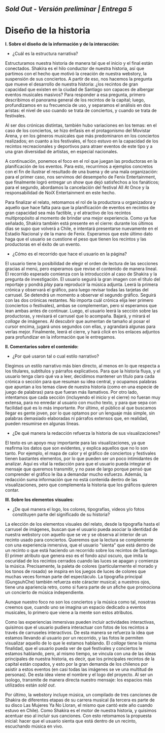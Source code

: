 ## *Sold Out - Versión preliminar | Entrega 5*
# Diseño de la historia 

**I. Sobre el diseño de la información y de la interacción:**

- ¿Cuál es la estructura narrativa? 

Estructuramos nuestra historia de manera tal que el inicio y el final están conectados. Shakira es el hilo conductor de nuestra historia, así que partimos con el hecho que motivó la creación de nuestra webstory, la suspensión de sus conciertos. A partir de eso, nos hacemos la pregunta que mueve el desarrollo de nuestra historia: ¿los recintos de gran capacidad que existen en la ciudad de Santiago son capaces de albergar eventos musicales masivos? Para responder a esa pregunta, primero describimos el panorama general de los recintos de la capital; luego, profundizamos en su frecuencia de uso, y separamos el análisis en dos aristas: el nivel de uso cuando se trata de conciertos, y cuando se trata de festivales. 

Al ser dos crónicas distintas, también hubo variaciones en los temas: en el caso de los conciertos, se hizo énfasis en el protagonismo del Movistar Arena, y en los géneros musicales que más predominaron en los conciertos realizados; en cuanto a los festivales, el foco estuvo en la capacidad de los recintos recreacionales y deportivos para atraer eventos de este tipo y a una gran diversidad de artistas, en especial nacionales. 

A continuación, ponemos el foco en el rol que juegan las productoras en la planificación de los eventos. Para esto, recurrimos a ejemplos concretos con el fin de ilustrar el resultado de una buena y de una mala organización: para el primer caso, nos servimos del desempeño de Fenix Entertainment, que finalmente logró entregar un show que dejó satisfechos a los fanáticos; para el segundo, abordamos la cancelación del festival All At Once y la responsabilidad de NoiX Entertainment en este hecho.

Para finalizar el relato, retomamos el rol de la productora u organizadora y aquello que hace falta para que la planificación de eventos en recintos de gran capacidad sea más factible, y el atractivo de los recintos multipropósito al momento de brindar una mejor experiencia. Como ya fue señalado, Shakira también está presente en el cierre: durante los últimos días se supo que volverá a Chile, e intentará presentarse nuevamente en el Estadio Nacional y de la mano de Fenix. Esperamos que este último dato haga que el usuario se cuestione el peso que tienen los recintos y las productoras en el éxito de un evento.   

- ¿Cómo es el recorrido que hace el usuario en la página?

 El usuario tiene la posibilidad de elegir el orden de lectura de las secciones gracias al menú, pero esperamos que revise el contenido de manera lineal. El recorrido esperado comienza con la introducción al caso de Shakira y la pregunta de investigación. El usuario seguirá la gran imagen con el título del reportaje y pondrá *play* para reproducir la música adjunta. Leerá la primera crónica y observará el gráfico, para luego revisar todas las tarjetas del carrusel. Se detendrá un momento a observar el segundo gráfico. Seguirá con las dos crónicas restantes. No importa cuál crónica elija leer primero (conciertos o festivales), ambas se complementan, pero sí esperamos que lean ambas antes de continuar. 
 Luego, el usuario leerá la sección sobre las productoras, y revisará el carrusel que lo acompaña. Bajará, y mirará el *collage* de imágenes. Al descubrir que aumentan de tamaño al posar el cursor encima, jugará unos segundos con ellas, y agrandará algunas para verlas mejor. 
 Finalmente, leerá el cierre, y hará *click* en los enlaces adjuntos para profundizar en la información que le entregamos. 

**II. Comentarios sobre el contenido:** 

- ¿Por qué usaron tal o cual estilo narrativo? 

Elegimos un estilo narrativo más bien directo, al menos en lo que respecta a los titulares, subtítulos y párrafos explicativos. Para que la historia fluya, y el usuario tenga claro qué va a leer, decidimos mantener un título para cada crónica o sección para que resuman su idea central, y ocupamos palabras que apuntan a los temas clave de nuestra historia (como en una especie de juego de palabras) para que fueran más llamativos. Por otro lado, intentamos que cada sección (incluyendo el inicio y el cierre) no fueran muy extensa, para no enredar al usuario con mucho texto, y para que sepa con facilidad qué es lo más importante. Por último, el público al que buscamos llegar es gente joven, por lo que optamos por un lenguaje más simple, sin palabras demasiado elaboradas ni párrafos extensos que, en realidad, pueden resumirse en algunas líneas. 

- ¿De qué manera la redacción refuerza la historia de sus visualizaciones?

El texto es un apoyo muy importante para las visualizaciones, ya que reafirma los datos que son evidentes, y explica aquellos que no lo son tanto. Por ejemplo, el mapa de calor y el gráfico de conciertos y festivales tienen bastantes elementos, por lo que pueden ser un poco intimidantes de analizar. Aquí es vital la redacción para que el usuario pueda integrar el mensaje que queremos transmitir, y no pase de largo porque pensó que comprender el gráfico le iba a demandar mucho esfuerzo. Además, la redacción suma información que no está contenida dentro de las visualizaciones, pero que complementa la historia que los gráficos quieren contar. 

**III. Sobre los elementos visuales:**

- ¿De qué manera el logo, los colores, tipografías, videos y/o fotos constituyen parte del significado de su historia?

La elección de los elementos visuales del relato, desde la tipografía hasta el carrusel de imágenes, buscan que el usuario pueda asociar la identidad de nuestra webstory con aquello que se ve y se observa al interior de un recinto usado para conciertos. Queremos que la lectura se complemente con una experiencia inmersiva, que el usuario "sienta" que está dentro de un recinto o que está haciendo un recorrido sobre los recintos de Santiago. El primer atributo que genera eso es el fondo azul oscuro, que imita la oscuridad de los recintos cerrados cuando las luces se apagan y comienza la música. Precisamente, la paleta de colores (particularmente el morado y los tonos de rosado) se inspira en los juegos de luces de colores que muchas veces forman parte del espectáculo. La tipografía principal (GungsuhChe) también refuerza este cáracter musical; a nuestros ojos, tiene una apariencia retro, como si fuera parte de un afiche que promociona un concierto de música independiente. 

 Aunque nuestro foco no son los conciertos y la música como tal, nosotras creemos que, cuando uno se imagina un espacio dedicado a eventos musicales, lo primero que viene a la mente son estos atributos. 

 Como las experiencias inmersivas pueden incluir actividades interactivas, quisimos que el usuario pudiera interactuar con fotos de los recintos a través de carruseles interactivos. De esta manera se refuerza la idea que estamos llevando al usuario por un recorrido, y las fotos le permiten visualizar aquello de lo que le estamos hablando. El *collage* tiene la misma finalidad, que el usuario pueda ver de qué festivales y conciertos le estamos hablando, pero, al mismo tiempo, se vincula con una de las ideas principales de nuestra historia, es decir, que los principales recintos de la capital están copados, y esto por la gran demanda de los chilenos por asistir a estos eventos (en casi todas las imágenes se ve una multitud de personas). De esta idea viene el nombre y el logo del proyecto. Al ser un isologo, transmite de manera directa nuestro mensaje: los espacios más utilizados están *sold out*.

Por último, la webstory incluye música, un compilado de tres canciones de Shakira de diferentes etapas de su carrera musical (la tercera es parte de su disco Las Mujeres Ya No Lloran, el mismo que cantó este año cuando estuvo en Chile). Como Shakira es el motor de nuestra historia, y quisimos acentuar eso al incluir sus canciones. Con esto retomamos la propuesta inicial: hacer que el usuario sienta que está dentro de un recinto, escuchando música en vivo. 

